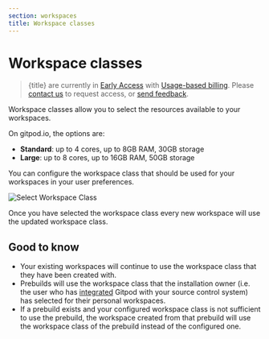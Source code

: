 ```yaml
---
section: workspaces
title: Workspace classes
---
```


<script context="module">
  export const prerender = true;
</script>

# Workspace classes

> {title} are currently in [Early Access](/docs/help/public-roadmap/release-cycle) with [Usage-based billing](/docs/configure/billing/usage-based-billing). Please [contact us](/contact/support) to request access, or [send feedback](https://github.com/gitpod-io/gitpod/issues/12473).

Workspace classes allow you to select the resources available to your workspaces.

On gitpod.io, the options are:

- **Standard**: up to 4 cores, up to 8GB RAM, 30GB storage
- **Large**: up to 8 cores, up to 16GB RAM, 50GB storage

You can configure the workspace class that should be used for your workspaces in your user preferences.

![Select Workspace Class](../../../static/images/docs/select-workspace-class.webp)

Once you have selected the workspace class every new workspace will use the updated workspace class.

## Good to know

- Your existing workspaces will continue to use the workspace class that they have been created with.
- Prebuilds will use the workspace class that the installation owner (i.e. the user who has [integrated](/docs/integrations) Gitpod with your source control system) has selected for their personal workspaces.
- If a prebuild exists and your configured workspace class is not sufficient to use the prebuild, the workspace
  created from that prebuild will use the workspace class of the prebuild instead of the configured one.
